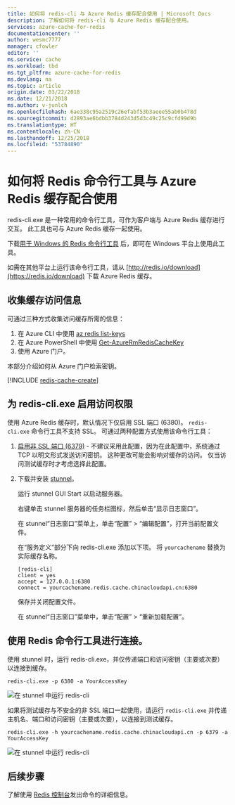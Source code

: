 ```yaml
---
title: 如何将 redis-cli 与 Azure Redis 缓存配合使用 | Microsoft Docs
description: 了解如何将 redis-cli 与 Azure Redis 缓存配合使用。
services: azure-cache-for-redis
documentationcenter: ''
author: wesmc7777
manager: cfowler
editor: ''
ms.service: cache
ms.workload: tbd
ms.tgt_pltfrm: azure-cache-for-redis
ms.devlang: na
ms.topic: article
origin.date: 03/22/2018
ms.date: 12/21/2018
ms.author: v-junlch
ms.openlocfilehash: 6ae338c95a2519c26efabf53b3aeee55ab0b478d
ms.sourcegitcommit: d2893ae6bdbb3784d243d5d3c49c25c9cfd99d9b
ms.translationtype: HT
ms.contentlocale: zh-CN
ms.lasthandoff: 12/25/2018
ms.locfileid: "53784890"
---
```

# <a name="how-to-use-the-redis-command-line-tool-with-azure-cache-for-redis"></a>如何将 Redis 命令行工具与 Azure Redis 缓存配合使用

redis-cli.exe 是一种常用的命令行工具，可作为客户端与 Azure Redis 缓存进行交互。 此工具也可与 Azure Redis 缓存一起使用。

下载[用于 Windows 的 Redis 命令行工具](https://github.com/MSOpenTech/redis/releases/) 后，即可在 Windows 平台上使用此工具。 

如需在其他平台上运行该命令行工具，请从 [http://redis.io/download](https://redis.io/download) 下载 Azure Redis 缓存。

## <a name="gather-cache-access-information"></a>收集缓存访问信息

可通过三种方式收集访问缓存所需的信息：

1. 在 Azure CLI 中使用 [az redis list-keys](/cli/redis?view=azure-cli-latest#az-redis-list-keys)
2. 在 Azure PowerShell 中使用 [Get-AzureRmRedisCacheKey](https://docs.microsoft.com/powershell/module/azurerm.rediscache/Get-AzureRmRedisCacheKey?view=azurermps-4.4.1)
3. 使用 Azure 门户。

本部分介绍如何从 Azure 门户检索密钥。

[!INCLUDE [redis-cache-create](../../includes/redis-cache-access-keys.md)]


## <a name="enable-access-for-redis-cliexe"></a>为 redis-cli.exe 启用访问权限

使用 Azure Redis 缓存时，默认情况下仅启用 SSL 端口 (6380)。 `redis-cli.exe` 命令行工具不支持 SSL。 可通过两种配置方式使用该命令行工具：

1. [启用非 SSL 端口 (6379)](cache-configure.md#access-ports) - 不建议采用此配置，因为在此配置中，系统通过 TCP 以明文形式发送访问密钥。 这种更改可能会影响对缓存的访问。 仅当访问测试缓存时才考虑选择此配置。

2. 下载并安装 [stunnel](https://www.stunnel.org/downloads.html)。

    运行 stunnel GUI Start 以启动服务器。

    右键单击 stunnel 服务器的任务栏图标，然后单击“显示日志窗口”。

    在 stunnel“日志窗口”菜单上，单击“配置” > “编辑配置”，打开当前配置文件。

    在“服务定义”部分下向 redis-cli.exe 添加以下项。 将 `yourcachename` 替换为实际缓存名称。 

    ```
    [redis-cli]
    client = yes
    accept = 127.0.0.1:6380
    connect = yourcachename.redis.cache.chinacloudapi.cn:6380
    ```

    保存并关闭配置文件。 
  
    在 stunnel“日志窗口”菜单中，单击“配置” > “重新加载配置”。


## <a name="connect-using-the-redis-command-line-tool"></a>使用 Redis 命令行工具进行连接。

使用 stunnel 时，运行 redis-cli.exe，并仅传递端口和访问密钥（主要或次要）以连接到缓存。

```
redis-cli.exe -p 6380 -a YourAccessKey
```

![在 stunnel 中运行 redis-cli](./media/cache-how-to-redis-cli-tool/cache-redis-cli-stunnel.png)

如果将测试缓存与不安全的非 SSL 端口一起使用，请运行 `redis-cli.exe` 并传递主机名、端口和访问密钥（主要或次要），以连接到测试缓存。

```
redis-cli.exe -h yourcachename.redis.cache.chinacloudapi.cn -p 6379 -a YourAccessKey
```

![在 stunnel 中运行 redis-cli](./media/cache-how-to-redis-cli-tool/cache-redis-cli-non-ssl.png)




## <a name="next-steps"></a>后续步骤

了解使用 [Redis 控制台](cache-configure.md#redis-console)发出命令的详细信息。


<!-- Update_Description: wording update -->